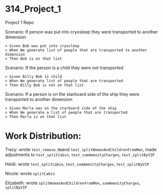 # 314_Project_1
Project 1 Repo


Scenario: If person was put into cryosleep they were transported to another dimension 

    > Given Bob was put into cryosleep 
    > When We generate list of people that are transported to another dimension
    > Then Bob is on that list
    
Scenario: If the person is a child they were not transported

    > Given Billy Bob is child
    > When We generate list of people that are transported
    > Then Billy Bob is not on that list
    
Scenario: If a person is on the starboard side of the ship they were transported to another dimension

    > Given Marla was on the starboard side of the ship
    > When We generate a list of people that are transported
    > Then Marla is on that list



# Work Distribution:

Tracy: wrote `test_remove_NA`and `test_splitWomanAndChildrenFromMen`, 
    made adjustments to `test_splitCabin`, `test_sumAmenityCharges`, `test_splitByVIP`

Heidi: wrote `test_splitCabin`, `test_sumAmenityCharges`, `test_splitByVIP`

Nicole: wrote `splitCabin`

Elizabeth: wrote `splitWomanAndChildrenFromMen`, `sumAmenityCharges`, `splitByVIP`